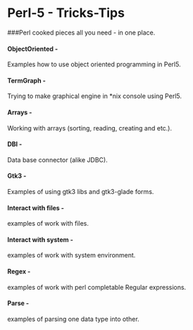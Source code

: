 # Perl-5 - Tricks-Tips
###Perl cooked pieces all you need - in one place.

#### ObjectOriented -
Examples how to use object oriented programming in Perl5.
#### TermGraph - 
Trying to make graphical engine in *nix console using Perl5.
#### Arrays -
Working with arrays (sorting, reading, creating and etc.).
#### DBI - 
Data base connector (alike JDBC).
#### Gtk3 - 
Examples of using gtk3 libs and gtk3-glade forms.
#### Interact with files - 
examples of work with files.
#### Interact with system - 
examples of work with system environment.
#### Regex - 
examples of work with perl completable Regular expressions.
#### Parse - 
examples of parsing one data type into other.